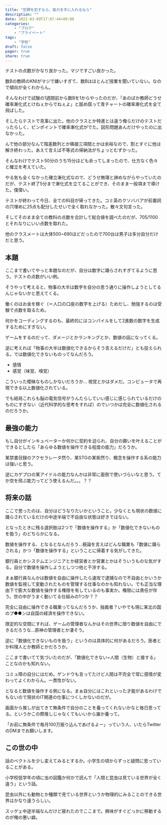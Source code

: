 ```yaml
---
title: "犯罪を犯すなら、能力を手に入れるなら"
description: ""
date: 2022-03-09T17:07:44+09:00
categories:
    - "ブログ"
    - "プライベート"
tags:
    - "学校"
draft: false
pager: true
share: true
---
```


テストの点数がかなり良かった。マジですごい良かった。

数Bの教師のKNIがマジで嫌いすぎて、数Bはほとんど授業を聞いていない。なので傾向が全くわからん。

そんなわけで試験の1週間前から数Bを1からやったのだが、「あのばか教師どうせ確率漸化式とけねぇからでねぇよ」と舐め腐って青チャートの確率漸化式を全て飛ばした。

そしたらテストで見事に出た。他のクラスとか特進とは違う俺らだけのテストだったらしく、ピンポイントで確率漸化式がでた。図形問題あんだけやったのに出なかった。

んで他の部分なんて階差数列とか隣接三項間とかは余裕なので、割とすぐに他は解き終わった。あえて言えば不等式の帰納法がちょっとむずかった。

そんなわけでテスト50分のうち15分ほども余ってしまったので、仕方なく色々と確立を考えていた。

やる気も全くなかった確立漸化式なので、どうせ無理と諦めながらやっていたのだが、テスト終了5分まで漸化式を立てることができ、そのまま一般項まで導けた。僕偉い。

テストが終わって今日、全ての科目が帰ってきた。コミ英のクソババアが前置詞の穴埋めに25点も配分したせいで全く取れなかった。散々文句言った。

そしてそのまま全ての教科の点数を合計して総合値を調べたのだが、705/1100とそれなりにいい点数を取れた。

他のクラスメートは大体500~690ほどだったので700台は男子は多分自分だけだと思う。

## 本題

ここまで書いてやっと本題なのだが、自分は数字に踊らされすぎてるように思う。テストの点数がいい例。

そうやって考えると、物事の大半は数字を自分の思う通りに操作しようとしてるんじゃないかと思えてくる。

働くのはお金を稼ぐ（＝人口の口座の数字を上げる）ためだし、勉強するのは受験で点数を取るため。

何かをコーディングするのも、最終的にはコンパイルをして2進数の数字を生成するためにすぎない。

ゲームをするのだって、ダメージとかランキングとか、数値の話になってくる。

逆に考えれば「物事の大半は数値化できるからそう言えるだけだ」とも捉えられる。では数値化できないものってなんだろう。

-   感情
-   感覚（味覚、嗅覚）

こういった曖昧なものしかないだろうか... 視覚とかはダメだ。コンピュータで再現できる以上数値化されている。

でも結局これらも脳の電気信号がうんたらしていい感じに感じられているだけのものにすぎない（近代科学的な思考をすれば）のでいつかは完全に数値化されるのだろうか。

## 最強の能力

もし自分がインキュベーターか何かに契約を迫られ、自分の願いを叶えることができるとしたら「あらゆる数値を操作できる程度の能力」だろうか。

某禁書目録のアクセラレータ然り、某STGの某紫然り、概念を操作する系の能力は強いと思う。

逆にカゲプロの某アイドルの能力なんかは非常に面倒で使いづらいなと思う。てか空を飛ぶ能力ってどう使えるんだ。。。？？

## 将来の話

ここで思ったのは、自分はどうなりたいかということ。少なくとも現状の数値に踊らされているだけの中途半端で不自由な状態は好きではない。

となったときに残る選択肢は2つで「数値を操作する」か「数値化できないものを扱う」のどちらかになる。

数値を操作する、となるとなんだろう...極論を言えばどんな職業も「数値に踊らされる」かつ「数値を操作する」ということに帰着する気がしてきた。

銀行員とかシステムエンジニアとか経営者とか営業とかはそういうものな気がする。自分で数値を操作しようとしつつ他と干渉する。

まぁ銀行員なんかは数値を自由に操作したら速攻で逮捕なので不自由とかいうか数値を監視して変動されたものを管理する仕事なのかも知れない。でも正当な理由下で膨大な数値を操作する権限を有しているのも事実か。権限には責任が伴う。世の中がうまく動いてる仕組みの1つか？？

完全に自由に操作できる職業ってなんだろうか、独裁者？いやでも現に某北の国のプ●●ンは自国の経済を操作できない。

限定的な空間にすれば、ゲームの管理者なんかはその世界に限り数値を自由にできるだろうな...原神の管理者とか凄そう。

逆に「数値化できないものを扱う」というのは具体的に何があるだろう。医者とか料理人とか教師とかだろうか。

ここまで書いてて気づいたのだが、「数値化できない=人間（生物）と接する」ことなのかも知れない。

コミュ障の自分にはだめ。ゲンドウも言ってたけど人間は不完全で常に感情が変わってよくわからん。一貫性がない。

となると数値を操作する側になる。まぁ自分にはこれといった才能があるわけでもないので現状のIT関連の仕事につくしかないのだが。

画面から推しが出てきて無条件で自分のことを養ってくれないかなと毎日思ってる。というかこの際推しじゃなくてもいいから誰か養って。

「お前に無条件で毎月100万振り込んであげるよー」っていう人、いたらTwitterのDMまでお願いします。

## この世の中

話のベクトルを少し変えてみるとするか。小学生の頃からずっと疑問に思っていることがある。

小学校低学年の頃に虫の図鑑か何かで読んで「人間と昆虫は見ている世界が全く違う」という話。

昆虫以外にも動物とか種類で見ている世界というか物理的にみることのできる世界はかなり違うらしい。

スッゲェ中途半端なんだけど疲れたのでここまで。興味がすぐどっかに移動するのが俺の悪い癖。

